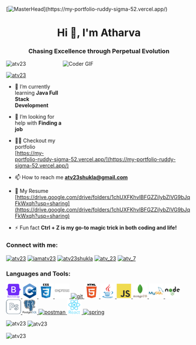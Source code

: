 [![MasterHead]([https://www.canva.com/design/DAGQzn5lXug/SbGpx1CTy-Uf3h7Y-_8QqQ/view?utm_content=DAGQzn5lXug&utm_campaign=designshare&utm_medium=link&utm_source=editor](https://www.canva.com/design/DAGQzn5lXug/94SXED5zMlZcUqDjAKA9qg/view))](https://my-portfolio-ruddy-sigma-52.vercel.app/)
<h1 align="center">Hi 👋, I'm Atharva</h1>
<h3 align="center">Chasing Excellence through Perpetual Evolution</h3>
<img align="right" alt="Coder GIF" height=250 width=350 src="https://magiccopy.xyz/assets/images/hadder.gif" />
<p align="left"> <img src="https://komarev.com/ghpvc/?username=atv23&label=Profile%20views&color=0e75b6&style=flat" alt="atv23" /> </p>

<p align="left"> <a href="https://github.com/ryo-ma/github-profile-trophy"><img src="https://github-profile-trophy.vercel.app/?username=atv23" alt="atv23" /></a> </p>

- 🌱 I’m currently learning **Java Full Stack Development**

- 🤝 I’m looking for help with **Finding a job**

- 👨‍💻 Checkout my portfolio [https://my-portfolio-ruddy-sigma-52.vercel.app/](https://my-portfolio-ruddy-sigma-52.vercel.app/)

- 📫 How to reach me **atv23shukla@gmail.com**

- 📄 My Resume [https://drive.google.com/drive/folders/1chUXFKhvlBFGZZiIybZlVG9bJqFkWxqh?usp=sharing](https://drive.google.com/drive/folders/1chUXFKhvlBFGZZiIybZlVG9bJqFkWxqh?usp=sharing)

- ⚡ Fun fact **Ctrl + Z is my go-to magic trick in both coding and life!**

<h3 align="left">Connect with me:</h3>
<p align="left">
<a href="https://linkedin.com/in/atv23" target="blank"><img align="center" src="https://raw.githubusercontent.com/rahuldkjain/github-profile-readme-generator/master/src/images/icons/Social/linked-in-alt.svg" alt="atv23" height="30" width="40" /></a>
<a href="https://instagram.com/iamatv23" target="blank"><img align="center" src="https://raw.githubusercontent.com/rahuldkjain/github-profile-readme-generator/master/src/images/icons/Social/instagram.svg" alt="iamatv23" height="30" width="40" /></a>
<a href="https://www.hackerrank.com/atv23shukla" target="blank"><img align="center" src="https://raw.githubusercontent.com/rahuldkjain/github-profile-readme-generator/master/src/images/icons/Social/hackerrank.svg" alt="atv23shukla" height="30" width="40" /></a>
<a href="https://www.leetcode.com/atv_23" target="blank"><img align="center" src="https://raw.githubusercontent.com/rahuldkjain/github-profile-readme-generator/master/src/images/icons/Social/leet-code.svg" alt="atv_23" height="30" width="40" /></a>
<a href="https://auth.geeksforgeeks.org/user/atv_7" target="blank"><img align="center" src="https://raw.githubusercontent.com/rahuldkjain/github-profile-readme-generator/master/src/images/icons/Social/geeks-for-geeks.svg" alt="atv_7" height="30" width="40" /></a>
</p>

<h3 align="left">Languages and Tools:</h3>
<p align="left"> <a href="https://getbootstrap.com" target="_blank" rel="noreferrer"> <img src="https://raw.githubusercontent.com/devicons/devicon/master/icons/bootstrap/bootstrap-plain-wordmark.svg" alt="bootstrap" width="40" height="40"/> </a> <a href="https://www.w3schools.com/cpp/" target="_blank" rel="noreferrer"> <img src="https://raw.githubusercontent.com/devicons/devicon/master/icons/cplusplus/cplusplus-original.svg" alt="cplusplus" width="40" height="40"/> </a> <a href="https://www.w3schools.com/css/" target="_blank" rel="noreferrer"> <img src="https://raw.githubusercontent.com/devicons/devicon/master/icons/css3/css3-original-wordmark.svg" alt="css3" width="40" height="40"/> </a> <a href="https://expressjs.com" target="_blank" rel="noreferrer"> <img src="https://raw.githubusercontent.com/devicons/devicon/master/icons/express/express-original-wordmark.svg" alt="express" width="40" height="40"/> </a> <a href="https://git-scm.com/" target="_blank" rel="noreferrer"> <img src="https://www.vectorlogo.zone/logos/git-scm/git-scm-icon.svg" alt="git" width="40" height="40"/> </a> <a href="https://www.w3.org/html/" target="_blank" rel="noreferrer"> <img src="https://raw.githubusercontent.com/devicons/devicon/master/icons/html5/html5-original-wordmark.svg" alt="html5" width="40" height="40"/> </a> <a href="https://www.java.com" target="_blank" rel="noreferrer"> <img src="https://raw.githubusercontent.com/devicons/devicon/master/icons/java/java-original.svg" alt="java" width="40" height="40"/> </a> <a href="https://developer.mozilla.org/en-US/docs/Web/JavaScript" target="_blank" rel="noreferrer"> <img src="https://raw.githubusercontent.com/devicons/devicon/master/icons/javascript/javascript-original.svg" alt="javascript" width="40" height="40"/> </a> <a href="https://www.mongodb.com/" target="_blank" rel="noreferrer"> <img src="https://raw.githubusercontent.com/devicons/devicon/master/icons/mongodb/mongodb-original-wordmark.svg" alt="mongodb" width="40" height="40"/> </a> <a href="https://www.mysql.com/" target="_blank" rel="noreferrer"> <img src="https://raw.githubusercontent.com/devicons/devicon/master/icons/mysql/mysql-original-wordmark.svg" alt="mysql" width="40" height="40"/> </a> <a href="https://nodejs.org" target="_blank" rel="noreferrer"> <img src="https://raw.githubusercontent.com/devicons/devicon/master/icons/nodejs/nodejs-original-wordmark.svg" alt="nodejs" width="40" height="40"/> </a> <a href="https://www.photoshop.com/en" target="_blank" rel="noreferrer"> <img src="https://raw.githubusercontent.com/devicons/devicon/master/icons/photoshop/photoshop-line.svg" alt="photoshop" width="40" height="40"/> </a> <a href="https://www.postgresql.org" target="_blank" rel="noreferrer"> <img src="https://raw.githubusercontent.com/devicons/devicon/master/icons/postgresql/postgresql-original-wordmark.svg" alt="postgresql" width="40" height="40"/> </a> <a href="https://postman.com" target="_blank" rel="noreferrer"> <img src="https://www.vectorlogo.zone/logos/getpostman/getpostman-icon.svg" alt="postman" width="40" height="40"/> </a> <a href="https://reactjs.org/" target="_blank" rel="noreferrer"> <img src="https://raw.githubusercontent.com/devicons/devicon/master/icons/react/react-original-wordmark.svg" alt="react" width="40" height="40"/> </a> <a href="https://spring.io/" target="_blank" rel="noreferrer"> <img src="https://www.vectorlogo.zone/logos/springio/springio-icon.svg" alt="spring" width="40" height="40"/> </a> </p>

<p><img align="left" src="https://github-readme-stats.vercel.app/api/top-langs?username=atv23&show_icons=true&locale=en&layout=compact" alt="atv23" /></p>

<p>&nbsp;<img align="center" src="https://github-readme-stats.vercel.app/api?username=atv23&show_icons=true&locale=en" alt="atv23" /></p>

<p><img align="center" src="https://github-readme-streak-stats.herokuapp.com/?user=atv23&" alt="atv23" /></p>
